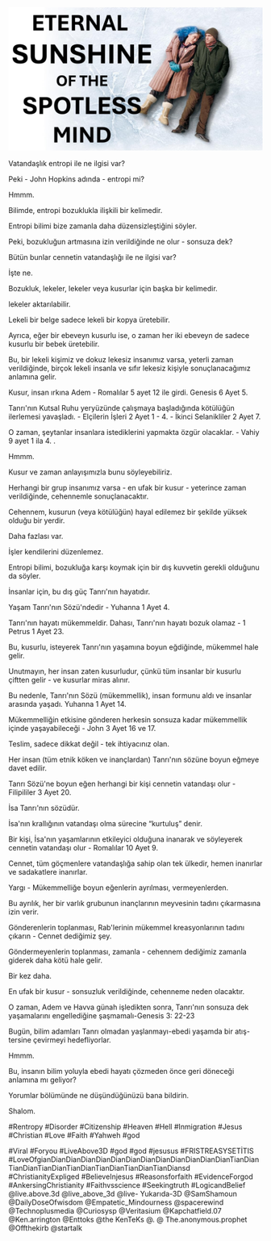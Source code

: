 ![Video cover image](../cover.jpg "cover photo")

Vatandaşlık entropi ile ne ilgisi var?

Peki - John Hopkins adında - entropi mi?

Hmmm.

Bilimde, entropi bozuklukla ilişkili bir kelimedir.

Entropi bilimi bize zamanla daha düzensizleştiğini söyler.

Peki, bozukluğun artmasına izin verildiğinde ne olur - sonsuza dek?

Bütün bunlar cennetin vatandaşlığı ile ne ilgisi var?

İşte ne.

Bozukluk, lekeler, lekeler veya kusurlar için başka bir kelimedir.

lekeler aktarılabilir.

Lekeli bir belge sadece lekeli bir kopya üretebilir.

Ayrıca, eğer bir ebeveyn kusurlu ise, o zaman her iki ebeveyn de sadece kusurlu bir bebek üretebilir.

Bu, bir lekeli kişimiz ve dokuz lekesiz insanımız varsa, yeterli zaman verildiğinde, birçok lekeli insanla ve sıfır lekesiz kişiyle sonuçlanacağımız anlamına gelir.

Kusur, insan ırkına Adem - Romalılar 5 ayet 12 ile girdi. Genesis 6 Ayet 5.

Tanrı'nın Kutsal Ruhu yeryüzünde çalışmaya başladığında kötülüğün ilerlemesi yavaşladı. - Elçilerin İşleri 2 Ayet 1 - 4. - İkinci Selanikliler 2 Ayet 7.

O zaman, şeytanlar insanlara istediklerini yapmakta özgür olacaklar. - Vahiy 9 ayet 1 ila 4. .

Hmmm.

Kusur ve zaman anlayışımızla bunu söyleyebiliriz.

Herhangi bir grup insanımız varsa - en ufak bir kusur - yeterince zaman verildiğinde, cehennemle sonuçlanacaktır.

Cehennem, kusurun (veya kötülüğün) hayal edilemez bir şekilde yüksek olduğu bir yerdir.

Daha fazlası var.

İşler kendilerini düzenlemez.

Entropi bilimi, bozukluğa karşı koymak için bir dış kuvvetin gerekli olduğunu da söyler.

İnsanlar için, bu dış güç Tanrı'nın hayatıdır.

Yaşam Tanrı'nın Sözü'ndedir - Yuhanna 1 Ayet 4.

Tanrı'nın hayatı mükemmeldir. Dahası, Tanrı'nın hayatı bozuk olamaz - 1 Petrus 1 Ayet 23.

Bu, kusurlu, isteyerek Tanrı'nın yaşamına boyun eğdiğinde, mükemmel hale gelir.

Unutmayın, her insan zaten kusurludur, çünkü tüm insanlar bir kusurlu çiftten gelir - ve kusurlar miras alınır.

Bu nedenle, Tanrı'nın Sözü (mükemmellik), insan formunu aldı ve insanlar arasında yaşadı. Yuhanna 1 Ayet 14.

Mükemmelliğin etkisine gönderen herkesin sonsuza kadar mükemmellik içinde yaşayabileceği - John 3 Ayet 16 ve 17.

Teslim, sadece dikkat değil - tek ihtiyacınız olan.

Her insan (tüm etnik köken ve inançlardan) Tanrı'nın sözüne boyun eğmeye davet edilir.

Tanrı Sözü'ne boyun eğen herhangi bir kişi cennetin vatandaşı olur - Filipililer 3 Ayet 20.

İsa Tanrı'nın sözüdür.

İsa'nın krallığının vatandaşı olma sürecine “kurtuluş” denir.

Bir kişi, İsa'nın yaşamlarının etkileyici olduğuna inanarak ve söyleyerek cennetin vatandaşı olur - Romalılar 10 Ayet 9.

Cennet, tüm göçmenlere vatandaşlığa sahip olan tek ülkedir, hemen inanırlar ve sadakatlere inanırlar.

Yargı - Mükemmelliğe boyun eğenlerin ayrılması, vermeyenlerden.

Bu ayrılık, her bir varlık grubunun inançlarının meyvesinin tadını çıkarmasına izin verir.

Gönderenlerin toplanması, Rab'lerinin mükemmel kreasyonlarının tadını çıkarın - Cennet dediğimiz şey.

Göndermeyenlerin toplanması, zamanla - cehennem dediğimiz zamanla giderek daha kötü hale gelir.

Bir kez daha.

En ufak bir kusur - sonsuzluk verildiğinde, cehenneme neden olacaktır.

O zaman, Adem ve Havva günah işledikten sonra, Tanrı'nın sonsuza dek yaşamalarını engellediğine şaşmamalı-Genesis 3: 22-23

Bugün, bilim adamları Tanrı olmadan yaşlanmayı-ebedi yaşamda bir atış-tersine çevirmeyi hedefliyorlar.

Hmmm.

Bu, insanın bilim yoluyla ebedi hayatı çözmeden önce geri döneceği anlamına mı geliyor?

Yorumlar bölümünde ne düşündüğünüzü bana bildirin.

Shalom.

#Rentropy #Disorder #Citizenship #Heaven #Hell #Inmigration #Jesus #Christian #Love #Faith #Yahweh #god

#Viral #Foryou #LiveAbove3D #god #god #jesusus #FRISTREASYSETİTIS #LoveOfgianDianDianDianDianDianDianDianDianDianDianDianDianTianDianTianDianTianDianTianDianTianDianTianDianTianDiansd #ChristianityExpliged #BelieveInjesus #Reasonsforfaith #EvidenceForgod #AnkersingChristianity #Faithvsscience #Seekingtruth #LogicandBelief @live.above.3d @live_above_3d @live- Yukarıda-3D @SamShamoun @DailyDoseOfwisdom @Empatetic_Mindourness @spacerewind @Technoplusmedia @Curiosysp @Veritasium @Kapchatfield.07 @Ken.arrington @Enttoks @the KenTeKs @. @ The.anonymous.prophet @Offthekirb @startalk






